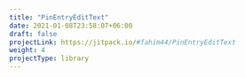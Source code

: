 ```yaml
---
title: "PinEntryEditText"
date: 2021-01-08T23:58:07+06:00
draft: false
projectLink: https://jitpack.io/#fahim44/PinEntryEditText
weight: 4
projectType: library
---
```


